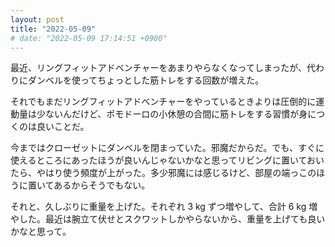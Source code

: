 ```yaml
---
layout: post
title: "2022-05-09"
# date: "2022-05-09 17:14:51 +0900"
---
```


最近、リングフィットアドベンチャーをあまりやらなくなってしまったが、代わりにダンベルを使ってちょっとした筋トレをする回数が増えた。

それでもまだリングフィットアドベンチャーをやっているときよりは圧倒的に運動量は少ないんだけど、ポモドーロの小休憩の合間に筋トレをする習慣が身につくのは良いことだ。

今まではクローゼットにダンベルを閉まっていた。邪魔だからだ。でも、すぐに使えるところにあったほうが良いんじゃないかなと思ってリビングに置いておいたら、やはり使う頻度が上がった。多少邪魔には感じるけど、部屋の端っこのほうに置いてあるからそうでもない。

それと、久しぶりに重量を上げた。それぞれ 3 kg ずつ増やして、合計 6 kg 増やした。最近は腕立て伏せとスクワットしかやらないから、重量を上げても良いかなと思って。
